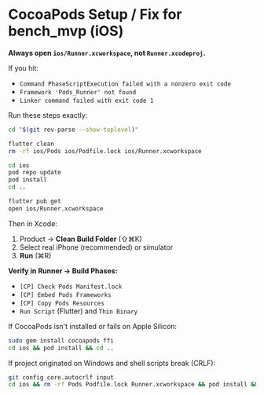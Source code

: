 # CocoaPods Setup / Fix for bench_mvp (iOS)

**Always open `ios/Runner.xcworkspace`, not `Runner.xcodeproj`.**

If you hit:  
- `Command PhaseScriptExecution failed with a nonzero exit code`  
- `Framework 'Pods_Runner' not found`  
- `Linker command failed with exit code 1`  

Run these steps exactly:

```bash
cd "$(git rev-parse --show-toplevel)"

flutter clean
rm -rf ios/Pods ios/Podfile.lock ios/Runner.xcworkspace

cd ios
pod repo update
pod install
cd ..

flutter pub get
open ios/Runner.xcworkspace
```

Then in Xcode:

1. Product → **Clean Build Folder** (⇧⌘K)
2. Select real iPhone (recommended) or simulator
3. **Run** (⌘R)

**Verify in Runner → Build Phases:**

* `[CP] Check Pods Manifest.lock`
* `[CP] Embed Pods Frameworks`
* `[CP] Copy Pods Resources`
* `Run Script` (Flutter) and `Thin Binary`

If CocoaPods isn't installed or fails on Apple Silicon:

```bash
sudo gem install cocoapods ffi
cd ios && pod install && cd ..
```

If project originated on Windows and shell scripts break (CRLF):

```bash
git config core.autocrlf input
cd ios && rm -rf Pods Podfile.lock Runner.xcworkspace && pod install && cd ..
```



